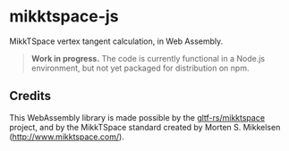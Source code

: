 # mikktspace-js

MikkTSpace vertex tangent calculation, in Web Assembly.

> **Work in progress.** The code is currently functional in a Node.js environment, but not yet
packaged for distribution on npm.

## Credits

This WebAssembly library is made possible by the [gltf-rs/mikktspace](https://github.com/gltf-rs/mikktspace)
project, and by the MikkTSpace standard created by Morten S. Mikkelsen (http://www.mikktspace.com/).